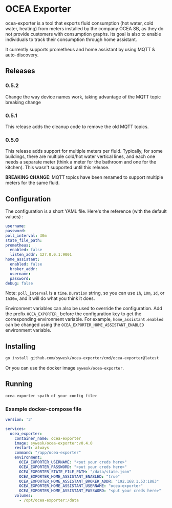 # OCEA Exporter

ocea-exporter is a tool that exports fluid consumption (hot water, cold water, heating) from meters installed by the company OCEA SB, as they do not provide customers with consumption graphs. Its goal is also to enable individuals to track their consumption through home assistant.

It currently supports prometheus and home assistant by using MQTT & auto-discovery.

## Releases

### 0.5.2

Change the way device names work, taking advantage of the MQTT topic breaking change

### 0.5.1

This release adds the cleanup code to remove the old MQTT topics.

### 0.5.0

This release adds support for multiple meters per fluid. Typically, for some buildings, there are multiple cold/hot water vertical lines, and each one needs a separate meter (think a meter for the bathroom and one for the kitchen). This wasn't supported until this release.

__BREAKING CHANGE__: MQTT topics have been renamed to support multiple meters for the same fluid.

## Configuration

The configuration is a short YAML file. Here's the reference (with the default values) :

```yaml
username: 
password: 
poll_interval: 30m
state_file_path: 
prometheus: 
  enabled: false
  listen_addr: 127.0.0.1:9001
home_assistant:
  enabled: false
  broker_addr: 
  username: 
  password: 
debug: false
```

Note: `poll_interval` is a `time.Duration` string, so you can use `1h`, `10m`, `1d`, or `1h30m`, and it will do what you think it does.

Environment variables can also be used to override the configuration. Add the prefix `OCEA_EXPORTER_` before the configuration key to get the corresponding environment variable. For example, `home_assistant.enabled` can be changed using the `OCEA_EXPORTER_HOME_ASSISTANT_ENABLED` environment variable.

## Installing

```sh
go install github.com/sywesk/ocea-exporter/cmd/ocea-exporter@latest
```

Or you can use the docker image `sywesk/ocea-exporter`.

## Running

```sh
ocea-exporter <path of your config file>
```

### Example docker-compose file

```yaml
version: '3'

services:
  ocea_exporter:
    container_name: ocea-exporter
    image: sywesk/ocea-exporter:v0.4.0
    restart: always
    command: "/app/ocea-exporter"
    environment:
      OCEA_EXPORTER_USERNAME: "<put your creds here>"
      OCEA_EXPORTER_PASSWORD: "<put your creds here>"
      OCEA_EXPORTER_STATE_FILE_PATH: "/data/state.json"
      OCEA_EXPORTER_HOME_ASSISTANT_ENABLED: "true"
      OCEA_EXPORTER_HOME_ASSISTANT_BROKER_ADDR: "192.168.1.53:1883"
      OCEA_EXPORTER_HOME_ASSISTANT_USERNAME: "ocea-exporter"
      OCEA_EXPORTER_HOME_ASSISTANT_PASSWORD: "<put your creds here>"
    volumes:
      - /opt/ocea-exporter:/data
```
